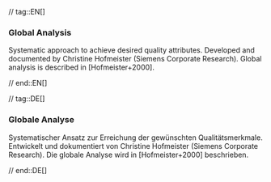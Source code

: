 // tag::EN[]
### Global Analysis

Systematic approach to achieve desired quality attributes.
Developed and documented by Christine Hofmeister (Siemens Corporate Research).
Global analysis is described in [Hofmeister+2000].



// end::EN[]

// tag::DE[]
### Globale Analyse

Systematischer Ansatz zur Erreichung der gewünschten
Qualitätsmerkmale. Entwickelt und dokumentiert von Christine
Hofmeister (Siemens Corporate Research). Die globale Analyse wird in
\[Hofmeister+2000\] beschrieben.



// end::DE[]


